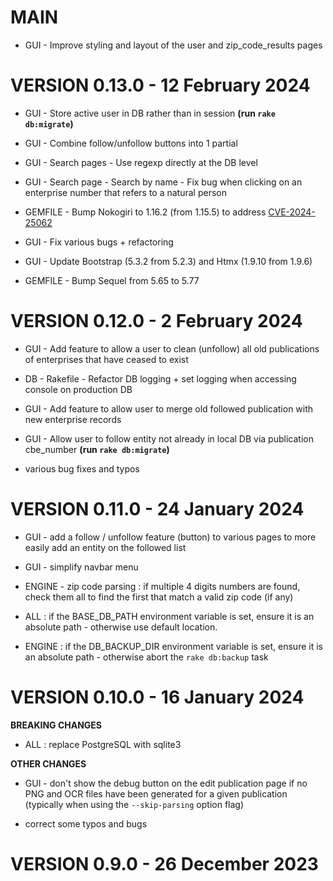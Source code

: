 # MAIN

- GUI - Improve styling and layout of the user and zip_code_results pages

# VERSION 0.13.0 - 12 February 2024

- GUI - Store active user in DB rather than in session **(run `rake db:migrate`)**

- GUI - Combine follow/unfollow buttons into 1 partial

- GUI - Search pages - Use regexp directly at the DB level

- GUI - Search page - Search by name - Fix bug when clicking on an enterprise number that refers to a natural person

- GEMFILE - Bump Nokogiri to 1.16.2 (from 1.15.5) to address [CVE-2024-25062](https://www.cve.org/CVERecord?id=CVE-2024-25062)

- GUI - Fix various bugs + refactoring

- GUI - Update Bootstrap (5.3.2 from  5.2.3) and Htmx (1.9.10 from 1.9.6)

- GEMFILE - Bump Sequel from 5.65 to 5.77

# VERSION 0.12.0 - 2 February 2024

- GUI - Add feature to allow a user to clean (unfollow) all old publications of enterprises that have ceased to exist

- DB - Rakefile - Refactor DB logging + set logging when accessing console on production DB

- GUI - Add feature to allow user to merge old followed publication with new enterprise records

- GUI - Allow user to follow entity not already in local DB via publication cbe_number **(run `rake db:migrate`)**

- various bug fixes and typos

# VERSION 0.11.0 - 24 January 2024

- GUI - add a follow / unfollow feature (button) to various pages to more easily add an entity on the followed list

- GUI - simplify navbar menu

- ENGINE - zip code parsing : if multiple 4 digits numbers are found, check them all to find the first that match a valid zip code (if any)

- ALL : if the BASE_DB_PATH environment variable is set, ensure it is an absolute path - otherwise use default location.

- ENGINE : if the DB_BACKUP_DIR environment variable is set, ensure it is an absolute path - otherwise abort the `rake db:backup` task

# VERSION 0.10.0 - 16 January 2024

**BREAKING CHANGES**

- ALL : replace PostgreSQL with sqlite3

**OTHER CHANGES**

- GUI - don't show the debug button on the edit publication page if no PNG and OCR files have been generated for a given publication (typically when using the `--skip-parsing` option flag)

- correct some typos and bugs

# VERSION 0.9.0 - 26 December 2023
